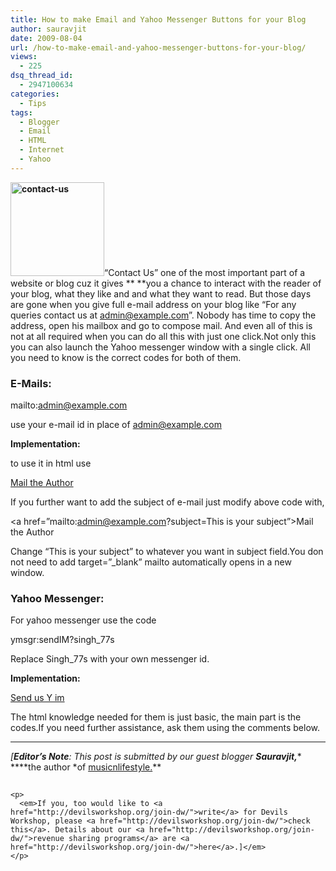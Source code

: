```yaml
---
title: How to make Email and Yahoo Messenger Buttons for your Blog
author: sauravjit
date: 2009-08-04
url: /how-to-make-email-and-yahoo-messenger-buttons-for-your-blog/
views:
  - 225
dsq_thread_id:
  - 2947100634
categories:
  - Tips
tags:
  - Blogger
  - Email
  - HTML
  - Internet
  - Yahoo
---
```

**<img class="alignright wp-image-53230" src="http://cdn.devilsworkshop.org/files/2009/07/Contact-us-150x150.jpg" alt="contact-us" width="150" height="150" />**&#8220;Contact Us&#8221; one of the most important part of a website or blog cuz it gives ** **you a chance to interact with the reader of your blog, what they like and and what they want to read. But those days are gone when you give full e-mail address on your blog like &#8220;For any queries contact us at admin@example.com&#8221;. Nobody has time to copy the address, open his mailbox and go to compose mail. And even all of this is not at all required when you can do all this with just one click.Not only this you can also launch the Yahoo messenger window with a single click. All you need to know is the correct codes for both of them.

### **E-Mails:**

mailto:admin@example.com

use your e-mail id in place of admin@example.com

**Implementation:**

to use it in html use

<a href=&#8221;mailto:admin@example.com&#8221;>Mail the Author</a>

If you further want to add the subject of e-mail just modify above code with,

<a href=&#8221;mailto:admin@example.com?subject=This is your subject&#8221;>Mail the Author</a>

Change &#8220;This is your subject&#8221; to whatever you want in subject field.You don not need to add target=&#8221;_blank&#8221; mailto automatically opens in a new window.

### **Yahoo Messenger:**

For yahoo messenger use the code

ymsgr:sendIM?singh_77s

Replace Singh_77s with your own messenger id.

**Implementation:**

<a href=&#8221;ymsgr:sendIM?singh_77s&#8221;>Send us Y im</a>

The html knowledge needed for them is just basic, the main part is the codes.If you need further assistance, ask them using the comments below.

* * *

*[**Editor&#8217;s Note**: This post is submitted by our guest blogger **Sauravjit,**** ****the author *of <a href="http://www.musicnlifestyle.com/" onclick="_gaq.push(['_trackEvent', 'outbound-article', 'http://www.musicnlifestyle.com/', 'musicnlifestyle.']);" >musicnlifestyle.</a>**</p> 

<div style="overflow: hidden;width: 1px;height: 1px">
  <p>
    <em>If you, too would like to <a href="http://devilsworkshop.org/join-dw/">write</a> for Devils Workshop, please <a href="http://devilsworkshop.org/join-dw/">check this</a>. Details about our <a href="http://devilsworkshop.org/join-dw/">revenue sharing programs</a> are <a href="http://devilsworkshop.org/join-dw/">here</a>.]</em></div> 
    
    <p>
      <em>If you, too would like to <a href="http://devilsworkshop.org/join-dw/">write</a> for Devils Workshop, please <a href="http://devilsworkshop.org/join-dw/">check this</a>. Details about our <a href="http://devilsworkshop.org/join-dw/">revenue sharing programs</a> are <a href="http://devilsworkshop.org/join-dw/">here</a>.]</em>
    </p>
